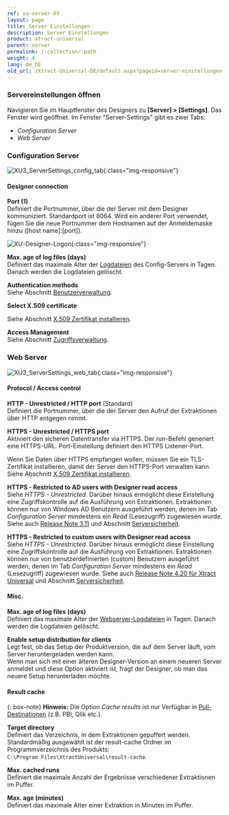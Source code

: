 ```yaml
---
ref: xu-server-03
layout: page
title: Server Einstellungen
description: Server Einstellungen
product: xtract-universal
parent: server
permalink: /:collection/:path
weight: 4
lang: de_DE
old_url: /Xtract-Universal-DE/default.aspx?pageid=server-einstellungen
---
```


### Servereinstellungen öffnen
Navigieren Sie im Hauptfenster des Designers zu **[Server] > [Settings]**. Das Fenster  wird geöffnet. Im Fenster "Server-Settings" gibt es zwei Tabs:
- *Configuration Server*
- *Web Server*


### Configuration Server

![XU3_ServerSettings_config_tab](/img/content/XU3_ServerSettings_config_tab.png){:class="img-responsive"}


#### Designer connection

**Port (1)**<br>
Definiert die Portnummer, über die der Server mit dem Designer kommuniziert. Standardport ist 8064. Wird ein anderer Port verwendet, fügen Sie die neue Portnummer dem Hostnamen auf der Anmeldemaske hinzu ([host name]:[port]).

![XU-Designer-Logon](/img/content/xu/xu-designer-logon.png){:class="img-responsive"}

**Max. age of log files (days)**<br>
Definiert das maximale Alter der [Logdateien](../logging/log-zugriff-ueber-designer#server-logs-run) des Config-Servers in Tagen. Danach werden die Logdateien gelöscht. 

**Authentication methods**<br>
Siehe Abschnitt [Benutzerverwaltung](../sicherheit/benutzerverwaltung).

**Select X.509 certificate**<br>

Siehe Abschnitt [X.509 Zertifikat installieren](../sicherheit/x.509-zertifikat-installieren).

**Access Management**<br>
Siehe Abschnitt [Zugriffsverwaltung](../sicherheit/zugriffsverwaltung).


### Web Server

![XU3_ServerSettings_web_tab](/img/content/XU3_ServerSettings_web_tab.png){:class="img-responsive"}


#### Protocol / Access control

**HTTP - Unrestricted / HTTP port** (Standard)<br>
Definiert die Portnummer, über die der Server den Aufruf der Extraktionen über HTTP entgegen nimmt. 

**HTTPS - Unrestricted / HTTPS port**<br>
Aktiviert den sicheren Datentransfer via HTTPS. Der run-Befehl generiert eine HTTPS-URL. Port-Einstellung definiert den HTTPS Listener-Port.

Wenn Sie Daten über HTTPS empfangen wollen, müssen Sie ein TLS-Zertifikat installieren, damit der Server den HTTPS-Port verwalten kann. 
Siehe Abschnitt [X.509 Zertifikat installieren](../sicherheit/x.509-zertifikat-installieren).

**HTTPS - Restricted to AD users with Designer read access**<br>
Siehe *HTTPS - Unrestricted*. Darüber hinaus ermöglicht diese Einstellung eine Zugriffskontrolle auf die Ausführung von Extraktionen. Extraktionen können nur von Windows AD Benutzern ausgeführt werden, denen im Tab *Configuration Server* mindestens ein *Read* (Lesezugriff) zugewiesen wurde. Siehe auch [Release Note 3.11](https://kb.theobald-software.com/release-notes/XtractUniversal-3.11.0.html) und Abschnitt [Serversicherheit](../sicherheit/serversicherheit).

**HTTPS - Restricted to custom users with Designer read access** <br>
Siehe *HTTPS - Unrestricted*. Darüber hinaus ermöglicht diese Einstellung eine Zugriffskontrolle auf die Ausführung von Extraktionen. Extraktionen können nur von benutzerdefinierten (custom) Benutzern ausgeführt werden, denen im Tab *Configuration Server* mindestens ein *Read* (Lesezugriff) zugewiesen wurde. Siehe auch [Release Note 4.20 für Xtract Universal](https://kb.theobald-software.com/release-notes/XtractUniversal-4.20.0.html) und Abschnitt [Serversicherheit](../sicherheit/serversicherheit).

#### Misc.

**Max. age of log files (days)**<br>
Definiert das maximale Alter der [Webserver-Logdateien](../logging/log-zugriff-ueber-designer#server-logs-run) in Tagen. Danach werden die Logdateien gelöscht. 

**Enable setup distribution for clients**<br>
Legt fest, ob das Setup der Produktversion, die auf dem Server läuft, vom Server heruntergeladen werden kann.<br>
Wenn man sich mit einer älteren Designer-Version an einem neueren Server anmeldet und diese Option aktiviert ist,
fragt der Designer, ob man das neuere Setup herunterladen möchte.


#### Result cache

{:.box-note}
**Hinweis:** Die Option *Cache results* ist nur Verfügbar in [Pull-Destinationen](../destinationen#pull--und-push-destinationen) (z.B. PBI, Qlik etc.).

**Target directory**<br>
Definiert das Verzeichnis, in dem Extraktionen gepuffert werden. Standardmäßig ausgewählt ist der result-cache Ordner im Programmverzeichnis des Produkts: <br>
`C:\Program Files\XtractUniversal\result-cache`.

**Max. cached runs**<br>
Definiert die maximale Anzahl der Ergebnisse verschiedener Extraktionen im Puffer.

**Max. age (minutes)**<br>
Definiert das maximale Alter einer Extraktion in Minuten im Puffer.


